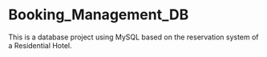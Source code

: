 # Booking_Management_DB
This is a database project using MySQL based on the reservation system of a Residential Hotel.
